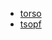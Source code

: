 

+ [torso](https://sparse.tamu.edu/Norris/torso1)
+ [tsopf](https://sparse.tamu.edu/TSOPF/TSOPF_RS_b678_c2)